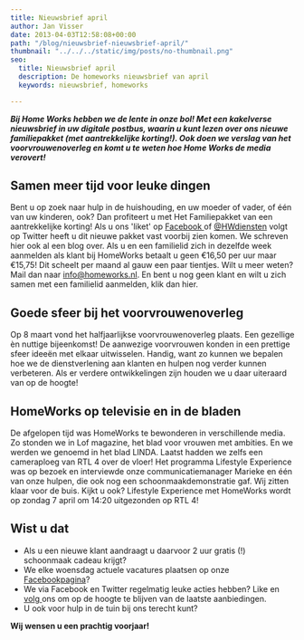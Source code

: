 ```yaml
---
title: Nieuwsbrief april
author: Jan Visser
date: 2013-04-03T12:58:08+00:00
path: "/blog/nieuwsbrief-nieuwsbrief-april/"
thumbnail: "../../../static/img/posts/no-thumbnail.png"
seo:
  title: Nieuwsbrief april
  description: De homeworks nieuwsbrief van april
  keywords: nieuwsbrief, homeworks

---
```

**_Bij Home Works hebben we de lente in onze bol! Met een kakelverse nieuwsbrief in uw digitale postbus, waarin u kunt lezen over ons nieuwe familiepakket (met aantrekkelijke korting!). Ook doen we verslag van het voorvrouwenoverleg en komt u te weten hoe Home Works de media verovert!_**

## Samen meer tijd voor leuke dingen

Bent u op zoek naar hulp in de huishouding, en uw moeder of vader, of één van uw kinderen, ook? Dan profiteert u met Het Familiepakket van een aantrekkelijke korting! Als u ons 'liket' op [Facebook ](https://www.facebook.com/homeworkshulp?ref=hl "Home Works op Facebook")of [@HWdiensten](https://twitter.com/HWdiensten "Home Works op Twitter") volgt op Twitter heeft u dit nieuwe pakket vast voorbij zien komen. We schreven hier ook al een blog over. Als u en een familielid zich in dezelfde week aanmelden als klant bij HomeWorks betaalt u geen €16,50 per uur maar €15,75! Dit scheelt per maand al gauw een paar tientjes. Wilt u meer weten? Mail dan naar [info@homeworks.nl](mailto:info@homeworks.nl?subject=Het%20familiepakket%20van%20Home%20Works "Mailen naar Home Works"). En bent u nog geen klant en wilt u zich samen met een familielid aanmelden, klik dan hier.

## Goede sfeer bij het voorvrouwenoverleg

Op 8 maart vond het halfjaarlijkse voorvrouwenoverleg plaats. Een gezellige èn nuttige bijeenkomst! De aanwezige voorvrouwen konden in een prettige sfeer ideeën met elkaar uitwisselen. Handig, want zo kunnen we bepalen hoe we de dienstverlening aan klanten en hulpen nog verder kunnen verbeteren. Als er verdere ontwikkelingen zijn houden we u daar uiteraard van op de hoogte!

## HomeWorks op televisie en in de bladen

De afgelopen tijd was HomeWorks te bewonderen in verschillende media. Zo stonden we in Lof magazine, het blad voor vrouwen met ambities. En we werden we genoemd in het blad LINDA. Laatst hadden we zelfs een cameraploeg van RTL 4 over de vloer! Het programma Lifestyle Experience was op bezoek en interviewde onze communicatiemanager Marieke en één van onze hulpen, die ook nog een schoonmaakdemonstratie gaf. Wij zitten klaar voor de buis. Kijkt u ook? Lifestyle Experience met HomeWorks wordt op zondag 7 april om 14:20 uitgezonden op RTL 4!

## Wist u dat

* Als u een nieuwe klant aandraagt u daarvoor 2 uur gratis (!) schoonmaak cadeau krijgt?
* We elke woensdag actuele vacatures plaatsen op onze [Facebookpagina](https://www.facebook.com/homeworkshulp?ref=tn_tnmn "Home Works op Facebook")?
* We via Facebook en Twitter regelmatig leuke acties hebben? Like en [volg ](https://twitter.com/HWdiensten "Home Works op Twitter")ons om op de hoogte te blijven van de laatste aanbiedingen.
* U ook voor hulp in de tuin bij ons terecht kunt?

**Wij wensen u een prachtig voorjaar!**